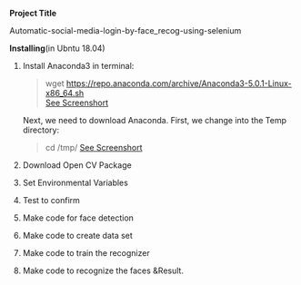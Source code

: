 **Project Title**






Automatic-social-media-login-by-face_recog-using-selenium



**Installing**(in Ubntu 18.04)



1. Install Anaconda3 in terminal:
    >wget https://repo.anaconda.com/archive/Anaconda3-5.0.1-Linux-x86_64.sh  
    >[See Screenshort](https://github.com/sunil9768/Automatic-social-media-login-by-face_recog-using-selenium/blob/master/install-anaconda-ubuntu003.png)
    
    
    Next, we need to download Anaconda. First, we change into the Temp directory:
    > cd /tmp/
    >[See Screenshort](https://github.com/sunil9768/Automatic-social-media-login-by-face_recog-using-selenium/blob/master/install-anaconda-ubuntu002.png)
    

2. Download Open CV Package
3. Set Environmental Variables
4. Test to confirm
5. Make code for face detection
6. Make code to create data set
7. Make code to train the recognizer
8. Make code to recognize the faces &Result.






